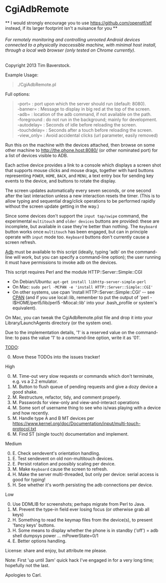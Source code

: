 CgiAdbRemote
============

** I would strongly encourage you to use https://github.com/openstf/stf instead, if its larger footprint isn't a nuisance for you **

###### For remotely monitoring and controlling *unrooted* Android devices connected to a physically inaccessible machine, with minimal host install, through a local web browser (only tested on Chrome currently).

Copyright 2013 Tim Baverstock.

Example Usage:  
>./CgiAdbRemote.pl

Full options:  
>  -port=       : port upon which the server should run (default: 8080).  
  -banner=     : Message to display in big red at the top of the screen.  
  -adb=        : location of the adb command, if not available on the path.  
  -foreground  : do not run in the background; mainly for development.  
  -autodelay=  : Seconds of idle before reloading the screen.  
  -touchdelay= : Seconds after a touch before reloading the screen.  
  -view_only=  : Avoid accidental clicks (url parameter, easily removed)

Run this on the machine with the devices attached, then browse on some other
machine to http://the.phone.host:8080/ (or other nominated port) for a list of
devices visible to ADB.

Each active device provides a link to a console which displays a screen shot
that supports mouse clicks and mouse drags, together with hard buttons
representing `POWER`, `HOME`, `BACK`, and `MENU`, a text entry box for sending
key events to the device, and buttons to rotate the display.

The screen updates automatically every seven seconds, or one second after the
last interaction unless a new interaction resets the timer. (This is to allow
typing and sequential drag/click operations to be performed rapidly without the
screen update getting in the way.)

Since some devices don't support the `input tap/swipe` command, the
experimental `multitouch` and `older devices` buttons are provided: these are
incomplete, but available in case they're better than nothing. The `Keyboard`
button works once `multitouch` has been engaged, but can in principle operate
with `input` mode too. `Keyboard` buttons don't currently cause a screen
refresh.

[Adb](http://developer.android.com/tools/help/adb.html) must be available to
this script (ideally, typing 'adb' on the command-line will work, but you can
specify a command-line option); the user running it must have permissions to
invoke adb on the devices.

This script requires Perl and the module HTTP::Server::Simple::CGI 
* On Debian/Ubuntu: `apt-get install libhttp-server-simple-perl`
* On Mac: `sudo perl -MCPAN -e 'install HTTP::Server::Simple::CGI'`
* On other systems, use cpan 'install HTTP::Server::Simple::CGI' -- see
[CPAN](http://www.cpan.org) (and if you use local::lib, remember to put the
output of 'perl -I$HOME/perl5/lib/perl5 -Mlocal::lib' into your .bash_profile
or system's equivalent).

On Mac, you can tweak the CgiAdbRemote.plist file and drop it into your
Library/LaunchAgents directory (or the system one).

Due to the implementation details, '1' is a reserved value on the command-line:
to pass the value '1' to a command-line option, write it as '01'.

[TODO](https://github.com/sleekweasel/CgiAdbRemote/issues):

0. Move these TODOs into the issues tracker!

High

0. M. Time-out very slow requests or commands which don't terminate, e.g. vs a 2.2 emulator.
0. M. Button to flush queue of pending requests and give a dozy device a good shake.
0. M. Restructure, refactor, tidy, and comment properly.
0. M. Passwords for view-only and view-and-interact operations
0. M. Some sort of username thing to see who is/was playing with a device and how recently.
0. M. Handle type A and B MT devices per https://www.kernel.org/doc/Documentation/input/multi-touch-protocol.txt
0. M. Find ST (single touch) documentation and implement.

Medium

0. E. Check sendevent's orientation handling.
0. E. Test sendevent on old non-multitouch devices.
0. E. Persist rotation and possibly scaling per device.
0. M. Make `Keyboard` cause the screen to refresh.
0. H. Make the server multi-threaded, but only per device: serial access is good for typing!
0. H. See whether it's worth persisting the adb connections per device.

Low

0. Use DDMLIB for screenshots; perhaps migrate from Perl to Java.
0. M. Prevent the type-in field ever losing focus (or otherwise grab all keys)
0. H. Something to read the keymap files from the device(s), to present 'fancy keys' buttons.
0. H. Some means to display whether the phone is in standby ('off') = adb shell dumpsys power ... mPowerState=0/1
0. E. Better options handling.

License: share and enjoy, but attribute me please.

Note: First 'up until 3am' quick hack I've engaged in for a very long time;
hopefully not the last.

Apologies to Carl.

